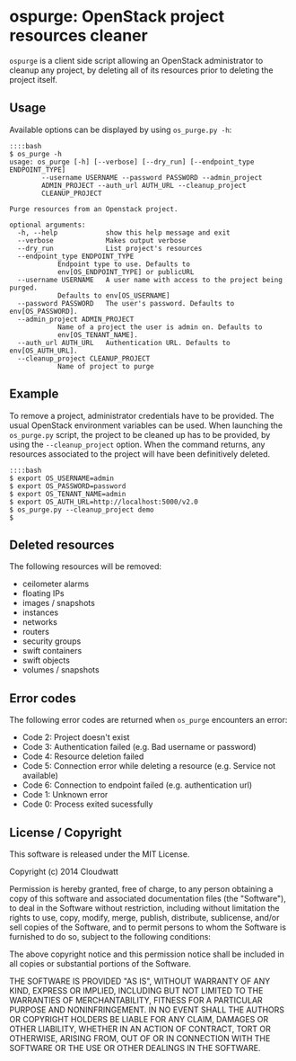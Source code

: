 ospurge: OpenStack project resources cleaner
============================================

`ospurge` is a client side script allowing an OpenStack administrator
to cleanup any project, by deleting all of its resources prior to
deleting the project itself.

Usage
-----

Available options can be displayed by using `os_purge.py -h`:

    ::::bash
    $ os_purge -h
    usage: os_purge [-h] [--verbose] [--dry_run] [--endpoint_type ENDPOINT_TYPE]
		    --username USERNAME --password PASSWORD --admin_project
		    ADMIN_PROJECT --auth_url AUTH_URL --cleanup_project
		    CLEANUP_PROJECT

    Purge resources from an Openstack project.

    optional arguments:
      -h, --help            show this help message and exit
      --verbose             Makes output verbose
      --dry_run             List project's resources
      --endpoint_type ENDPOINT_TYPE
			    Endpoint type to use. Defaults to
			    env[OS_ENDPOINT_TYPE] or publicURL
      --username USERNAME   A user name with access to the project being purged.
			    Defaults to env[OS_USERNAME]
      --password PASSWORD   The user's password. Defaults to env[OS_PASSWORD].
      --admin_project ADMIN_PROJECT
			    Name of a project the user is admin on. Defaults to
			    env[OS_TENANT_NAME].
      --auth_url AUTH_URL   Authentication URL. Defaults to env[OS_AUTH_URL].
      --cleanup_project CLEANUP_PROJECT
			    Name of project to purge

Example
-------

To remove a project, administrator credentials have to be
provided. The usual OpenStack environment variables can be used. When
launching the `os_purge.py` script, the project to be cleaned up has
to be provided, by using the `--cleanup_project` option. When the
command returns, any resources associated to the project will have
been definitively deleted.

    ::::bash
    $ export OS_USERNAME=admin
    $ export OS_PASSWORD=password
    $ export OS_TENANT_NAME=admin
    $ export OS_AUTH_URL=http://localhost:5000/v2.0
    $ os_purge.py --cleanup_project demo
    $


Deleted resources
-----------------

The following resources will be removed:

* ceilometer alarms
* floating IPs
* images / snapshots
* instances
* networks
* routers
* security groups
* swift containers
* swift objects
* volumes / snapshots


Error codes
-----------

The following error codes are returned when `os_purge` encounters
an error:

* Code 2: Project doesn't exist
* Code 3: Authentication failed (e.g. Bad username or password)
* Code 4: Resource deletion failed
* Code 5: Connection error while deleting a resource (e.g. Service not available)
* Code 6: Connection to endpoint failed (e.g. authentication url)
* Code 1: Unknown error
* Code 0: Process exited sucessfully


License / Copyright
-------------------

This software is released under the MIT License.

Copyright (c) 2014 Cloudwatt

Permission is hereby granted, free of charge, to any person obtaining a copy
of this software and associated documentation files (the "Software"), to deal
in the Software without restriction, including without limitation the rights
to use, copy, modify, merge, publish, distribute, sublicense, and/or sell
copies of the Software, and to permit persons to whom the Software is
furnished to do so, subject to the following conditions:

The above copyright notice and this permission notice shall be included in all
copies or substantial portions of the Software.

THE SOFTWARE IS PROVIDED "AS IS", WITHOUT WARRANTY OF ANY KIND, EXPRESS OR
IMPLIED, INCLUDING BUT NOT LIMITED TO THE WARRANTIES OF MERCHANTABILITY,
FITNESS FOR A PARTICULAR PURPOSE AND NONINFRINGEMENT. IN NO EVENT SHALL THE
AUTHORS OR COPYRIGHT HOLDERS BE LIABLE FOR ANY CLAIM, DAMAGES OR OTHER
LIABILITY, WHETHER IN AN ACTION OF CONTRACT, TORT OR OTHERWISE, ARISING FROM,
OUT OF OR IN CONNECTION WITH THE SOFTWARE OR THE USE OR OTHER DEALINGS IN THE
SOFTWARE.
